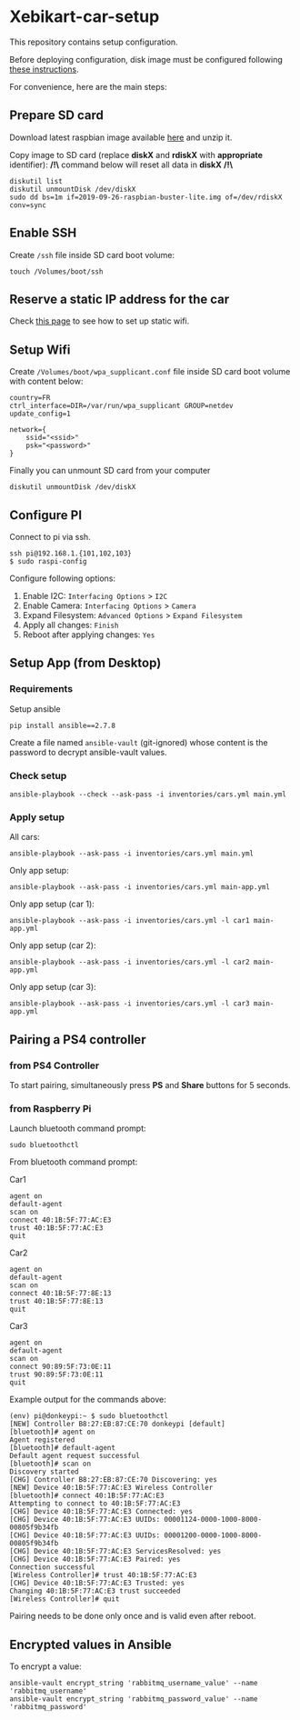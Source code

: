 # Xebikart-car-setup

This repository contains setup configuration.

Before deploying configuration, disk image must be configured following [these instructions](http://docs.donkeycar.com/guide/install_software/#get-the-raspberry-pi-working).

For convenience, here are the main steps:

## Prepare SD card

Download latest raspbian image available [here](https://downloads.raspberrypi.org/raspbian_lite_latest) and unzip it.

Copy image to SD card (replace **diskX** and **rdiskX** with **appropriate** identifier):
**/!\\** command below will reset all data in **diskX** **/!\\**
```
diskutil list
diskutil unmountDisk /dev/diskX
sudo dd bs=1m if=2019-09-26-raspbian-buster-lite.img of=/dev/rdiskX conv=sync
```

## Enable SSH

Create `/ssh` file inside SD card boot volume:
```
touch /Volumes/boot/ssh
```

## Reserve a static IP address for the car

Check [this page](https://github.com/xebia-france/xebikart-car/wiki/Configure-static-IP-address-for-Donkeycar) to see how to set up static wifi.

## Setup Wifi

Create `/Volumes/boot/wpa_supplicant.conf` file inside SD card boot volume with content below:
```
country=FR
ctrl_interface=DIR=/var/run/wpa_supplicant GROUP=netdev
update_config=1

network={
    ssid="<ssid>"
    psk="<password>"
}
```

Finally you can unmount SD card from your computer
```
diskutil unmountDisk /dev/diskX
```

## Configure PI

Connect to pi via ssh. 
```
ssh pi@192.168.1.{101,102,103}
$ sudo raspi-config
```

Configure following options:
1. Enable I2C: `Interfacing Options` > `I2C`
2. Enable Camera: `Interfacing Options` > `Camera`
3. Expand Filesystem: `Advanced Options` > `Expand Filesystem`
4. Apply all changes: `Finish`
4. Reboot after applying changes: `Yes`

## Setup App (from Desktop)

### Requirements

Setup ansible
```
pip install ansible==2.7.8
```

Create a file named `ansible-vault` (git-ignored) whose content is the password to decrypt ansible-vault values.

### Check setup
```
ansible-playbook --check --ask-pass -i inventories/cars.yml main.yml
```

### Apply setup

All cars:
```
ansible-playbook --ask-pass -i inventories/cars.yml main.yml
```

Only app setup:
```
ansible-playbook --ask-pass -i inventories/cars.yml main-app.yml
```

Only app setup (car 1):
```
ansible-playbook --ask-pass -i inventories/cars.yml -l car1 main-app.yml
```

Only app setup (car 2):
```
ansible-playbook --ask-pass -i inventories/cars.yml -l car2 main-app.yml
```

Only app setup (car 3):
```
ansible-playbook --ask-pass -i inventories/cars.yml -l car3 main-app.yml
```

## Pairing a PS4 controller

### from PS4 Controller

To start pairing, simultaneously press **PS** and **Share** buttons for 5 seconds.

### from Raspberry Pi

Launch bluetooth command prompt:
```
sudo bluetoothctl
```

From bluetooth command prompt:

Car1
```
agent on
default-agent
scan on
connect 40:1B:5F:77:AC:E3
trust 40:1B:5F:77:AC:E3
quit
```

Car2
```
agent on
default-agent
scan on
connect 40:1B:5F:77:8E:13
trust 40:1B:5F:77:8E:13
quit
```

Car3
```
agent on
default-agent
scan on
connect 90:89:5F:73:0E:11
trust 90:89:5F:73:0E:11
quit
```

Example output for the commands above:
```
(env) pi@donkeypi:~ $ sudo bluetoothctl
[NEW] Controller B8:27:EB:87:CE:70 donkeypi [default]
[bluetooth]# agent on
Agent registered
[bluetooth]# default-agent
Default agent request successful
[bluetooth]# scan on
Discovery started
[CHG] Controller B8:27:EB:87:CE:70 Discovering: yes
[NEW] Device 40:1B:5F:77:AC:E3 Wireless Controller
[bluetooth]# connect 40:1B:5F:77:AC:E3
Attempting to connect to 40:1B:5F:77:AC:E3
[CHG] Device 40:1B:5F:77:AC:E3 Connected: yes
[CHG] Device 40:1B:5F:77:AC:E3 UUIDs: 00001124-0000-1000-8000-00805f9b34fb
[CHG] Device 40:1B:5F:77:AC:E3 UUIDs: 00001200-0000-1000-8000-00805f9b34fb
[CHG] Device 40:1B:5F:77:AC:E3 ServicesResolved: yes
[CHG] Device 40:1B:5F:77:AC:E3 Paired: yes
Connection successful
[Wireless Controller]# trust 40:1B:5F:77:AC:E3
[CHG] Device 40:1B:5F:77:AC:E3 Trusted: yes
Changing 40:1B:5F:77:AC:E3 trust succeeded
[Wireless Controller]# quit
```

Pairing needs to be done only once and is valid even after reboot.

## Encrypted values in Ansible

To encrypt a value:
```
ansible-vault encrypt_string 'rabbitmq_username_value' --name 'rabbitmq_username'
ansible-vault encrypt_string 'rabbitmq_password_value' --name 'rabbitmq_password'
```